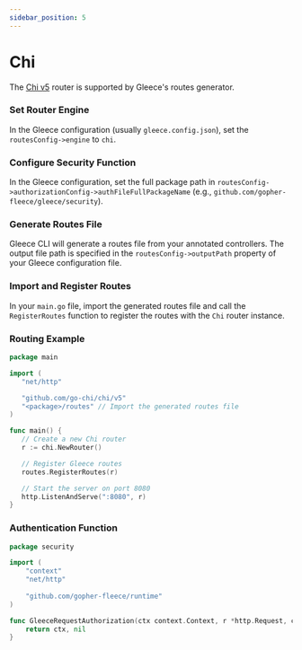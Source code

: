 ```yaml
---
sidebar_position: 5
---
```


# Chi

The [Chi v5](https://github.com/go-chi/chi) router is supported by Gleece's routes generator.


### Set Router Engine
In the Gleece configuration (usually `gleece.config.json`), set the `routesConfig->engine` to `chi`.

### Configure Security Function
In the Gleece configuration, set the full package path in `routesConfig->authorizationConfig->authFileFullPackageName` (e.g., `github.com/gopher-fleece/gleece/security`).

### Generate Routes File 
Gleece CLI will generate a routes file from your annotated controllers. The output file path is specified in the `routesConfig->outputPath` property of your Gleece configuration file.

### Import and Register Routes
In your `main.go` file, import the generated routes file and call the `RegisterRoutes` function to register the routes with the `Chi` router instance.

### Routing Example
```go
package main

import (
   "net/http"

   "github.com/go-chi/chi/v5"
   "<package>/routes" // Import the generated routes file
)

func main() {
   // Create a new Chi router
   r := chi.NewRouter()

   // Register Gleece routes
   routes.RegisterRoutes(r)

   // Start the server on port 8080
   http.ListenAndServe(":8080", r)
}
```

### Authentication Function
```go
package security

import (
    "context"
    "net/http"
    
    "github.com/gopher-fleece/runtime"
)

func GleeceRequestAuthorization(ctx context.Context, r *http.Request, check runtime.SecurityCheck) (context.Context, *runtime.SecurityError) {
    return ctx, nil
}
```